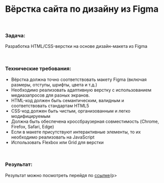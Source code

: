 <h1>Вёрстка сайта по дизайну из Figma</h1>
<br>
<h3>Задача:</h3>
<p>Разработка HTML/CSS-верстки на основе дизайн-макета из Figma</p>
<br>
<h3>Технические требования:</h3>
<ul style="list-style-type: disc; padding-left: 20px;">
  <li>Вёрстка должна точно соответствовать макету Figma (включая размеры, отступы, шрифты, цвета и т.д.)</li>
  <li>Необходимо реализовать адаптивную верстку с использованием медиазапросов для разных экранов.</li>
  <li>HTML-код должен быть семантическим, валидным и соответствовать стандартам HTML5</li>
  <li>CSS-код должен быть чистым, организованным и легко модифицируемым</li>
  <li>Должна быть обеспечена кроссбраузерная совместимость (Chrome, Firefox, Safari, Edge)</li>
  <li>Если в макете присутствуют интерактивные элементы, то их необходимо реализовать на JavaScript</li>
  <li>Использовать Flexbox или Grid для верстки</li>
</ul>
<br>
<h3>Результат:</h3>
<p>Результат можно посмотреть перейдя по <a href="">ссылке</a>/p>
